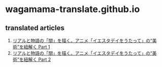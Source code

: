 # wagamama-translate.github.io

## translated articles

  1. [リアルと物語の「間」を描く。アニメ「イエスタデイをうたって」の“美術”を紐解く Part 1](https://wagamama-translate.github.io/singyesterday.com/interview/interview03/)
  1. [リアルと物語の「間」を描く。アニメ「イエスタデイをうたって」の“美術”を紐解く Part 2](https://wagamama-translate.github.io/singyesterday.com/interview/interview04/)
